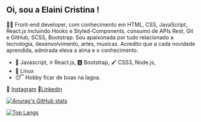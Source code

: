 ##  Oi, sou a Elaini Cristina !

👩‍💻 Front-end developer, com conhecimento em HTML, CSS, JavaScript, React.js incluindo Hooks e Styled-Components, consumo de APIs Rest, Git e GitHub, SCSS, Bootstrap. Sou apaixonada por tudo relacionado a tecnologia, desenvolvimento, artes, musicas. Acredito que a cada novidade aprendida, admirada eleva a alma e o conhecimento.

- 🍺 Javascript, 🔯 React.js, 🅱 Bootstrap, 🖌️ CSS3, Node.js, 
- 🐧 Linux 
- 😴 Hobby ficar de boas na lagoa.

📸 [Instagram](https://www.instagram.com/elainiicristina/)  💼[Linkedin](https://www.linkedin.com/in/elaini-cristina-85234820a/)  

[![Anurag's GitHub stats](https://github-readme-stats.vercel.app/api?username=elainicristina)](https://github.com/elainicristina/github-readme-stats)

[![Top Langs](https://github-readme-stats.vercel.app/api/top-langs/?username=elainicristina&layout=compact)](https://github.com/elainicristina/github-readme-stats)

